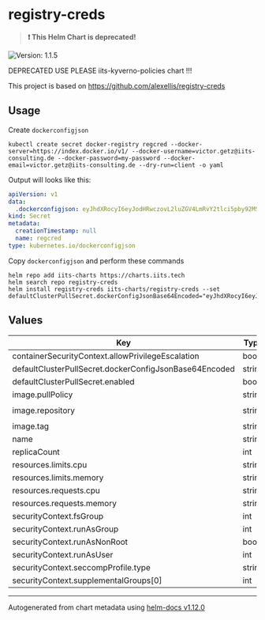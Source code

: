 # registry-creds

> **:exclamation: This Helm Chart is deprecated!**

![Version: 1.1.5](https://img.shields.io/badge/Version-1.1.5-informational?style=flat-square)

DEPRECATED USE PLEASE iits-kyverno-policies chart !!!

This project is based on https://github.com/alexellis/registry-creds

## Usage

Create `dockerconfigjson`

```shell
kubectl create secret docker-registry regcred --docker-server=https://index.docker.io/v1/ --docker-username=victor.getz@iits-consulting.de --docker-password=my-password --docker-email=victor.getz@iits-consulting.de --dry-run=client -o yaml
```

Output will looks like this:

```yaml
apiVersion: v1
data:
  .dockerconfigjson: eyJhdXRocyI6eyJodHRwczovL2luZGV4LmRvY2tlci5pby92MS8iOnsidXNlcm5hbWUiOiJ2aWN0b3IuZ2V0ekBpaXRzLWNvbnN1bHRpbmcuZGUiLCJwYXNzd29yZCI6Im15LXBhc3N3b3JkIiwiZW1haWwiOiJ2aWN0b3IuZ2V0ekBpaXRzLWNvbnN1bHRpbmcuZGUiLCJhdXRoIjoiZG1samRHOXlMbWRsZEhwQWFXbDBjeTFqYjI1emRXeDBhVzVuTG1SbE9tMTVMWEJoYzNOM2IzSmsifX19
kind: Secret
metadata:
  creationTimestamp: null
  name: regcred
type: kubernetes.io/dockerconfigjson
```
Copy `dockerconfigjson` and perform these commands

```shell
helm repo add iits-charts https://charts.iits.tech
helm search repo registry-creds
helm install registry-creds iits-charts/registry-creds --set defaultClusterPullSecret.dockerConfigJsonBase64Encoded="eyJhdXRocyI6eyJodHRwczovL2luZGV4LmRvY2tlci5pby92MS8iOnsidXNlcm5hbWUiOiJ2aWN0b3IuZ2V0ekBpaXRzLWNvbnN1bHRpbmcuZGUiLCJwYXNzd29yZCI6Im15LXBhc3N3b3JkIiwiZW1haWwiOiJ2aWN0b3IuZ2V0ekBpaXRzLWNvbnN1bHRpbmcuZGUiLCJhdXRoIjoiZG1samRHOXlMbWRsZEhwQWFXbDBjeTFqYjI1emRXeDBhVzVuTG1SbE9tMTVMWEJoYzNOM2IzSmsifX19"
```

## Values

| Key | Type | Default | Description |
|-----|------|---------|-------------|
| containerSecurityContext.allowPrivilegeEscalation | bool | `false` |  |
| defaultClusterPullSecret.dockerConfigJsonBase64Encoded | string | `"eyJhdXRo...REPLACE_ME"` |  |
| defaultClusterPullSecret.enabled | bool | `true` |  |
| image.pullPolicy | string | `"IfNotPresent"` |  |
| image.repository | string | `"ghcr.io/alexellis/registry-creds"` |  |
| image.tag | string | `"0.3.1-rc1"` |  |
| name | string | `"registry-creds"` |  |
| replicaCount | int | `1` |  |
| resources.limits.cpu | string | `"300m"` |  |
| resources.limits.memory | string | `"256Mi"` |  |
| resources.requests.cpu | string | `"100m"` |  |
| resources.requests.memory | string | `"45Mi"` |  |
| securityContext.fsGroup | int | `2000` |  |
| securityContext.runAsGroup | int | `1000` |  |
| securityContext.runAsNonRoot | bool | `true` |  |
| securityContext.runAsUser | int | `999` |  |
| securityContext.seccompProfile.type | string | `"RuntimeDefault"` |  |
| securityContext.supplementalGroups[0] | int | `1001` |  |

----------------------------------------------
Autogenerated from chart metadata using [helm-docs v1.12.0](https://github.com/norwoodj/helm-docs/releases/v1.12.0)
